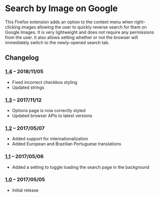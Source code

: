 # Search by Image on Google
This Firefox extension adds an option to the context menu when right-clicking images allowing the user to quickly reverse search for them on Google Images. It is very lightweight and does not require any permissions from the user. It also allows setting whether or not the browser will immediately switch to the newly-opened search tab.

## Changelog

### [1.4] – 2018/11/05
- Fixed incorrect checkbox styling
- Updated strings

### [1.3] – 2017/11/12
- Options page is now correctly styled
- Updated browser APIs to latest versions

### [1.2] – 2017/05/07
- Added support for internationalization
- Added European and Brazilian Portuguese translations

### [1.1] – 2017/05/06
- Added a setting to toggle loading the search page in the background

### [1.0] – 2017/05/05
- Initial release

[1.4]: https://github.com/Sukigu/webext-search-image-on-google/releases/tag/v1.4
[1.3]: https://github.com/Sukigu/webext-search-image-on-google/releases/tag/v1.3
[1.2]: https://github.com/Sukigu/webext-search-image-on-google/releases/tag/v1.2
[1.1]: https://github.com/Sukigu/webext-search-image-on-google/releases/tag/v1.1
[1.0]: https://github.com/Sukigu/webext-search-image-on-google/releases/tag/v1.0
